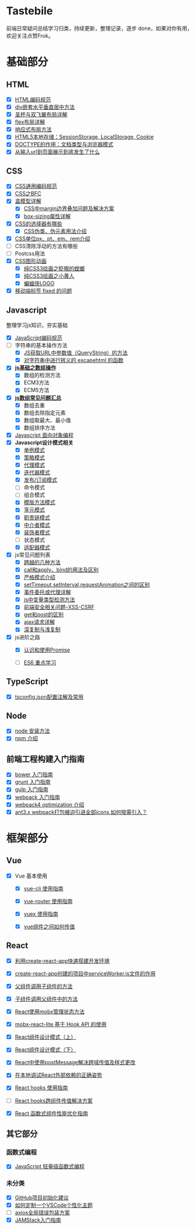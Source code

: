 # Tastebile

前端日常疑问总结学习归类，持续更新，整理记录，逐步 done，如果对你有用，欢迎关注点赞Frok。

# 基础部分

## HTML
- [x] [HTML编码规范](https://github.com/zyj1022/FE-spec/blob/master/html-style-guide.md)
- [x] [div嵌套水平垂直居中方法](./html/div-center-middle/README.md)
- [x] [圣杯与双飞翼布局详解](./html/the-holy-grail/README.md)
- [x] [flex布局详解](./html/flex-layout/)
- [x] [响应式布局方法](./html/response.md)
- [x] [HTML5本地存储：SessionStorage, LocalStorage, Cookie](.html/session-local-cookie.md)
- [x] [DOCTYPE的作用：文档类型与浏览器模式](./html/doctype.md)
- [x] [从输入url到页面展示到底发生了什么](./html/url-end.md)

## CSS

- [x] [CSS通用编码规范](https://github.com/zyj1022/FE-spec/blob/master/css-style-guide.md)
- [x] [CSS之BFC](./css/bfc/README.md)
- [x] [盒模型详解](./css/css-box-model.md)
	- [x] [CSS中margin边界叠加问题及解决方案](./css/margin-margin/)
	- [x] [box-sizing属性详解](./css/css-box-model.md)
- [x] [CSS的选择器有哪些](./css/css-selectors.md)
	- [x] [CSS伪类、伪元素用法介绍](./css/css-selectors.md)
- [x] [CSS单位px、pt、em、rem介绍](./css/px-em-rem/)
- [ ] CSS清除浮动的方法有哪些
- [ ] Postcss用法
- [x] [CSS图形动画](./css/pretty/css-shape.md)
	- [x] [纯CSS3绘画之眨眼的螳螂](./css/pretty/css-grasshopper.html)
	- [x] [纯CSS3绘画之小黄人](./css/pretty/css-minion.html)
	- [x] [蝙蝠侠LOGO](./css/pretty/css-batman-logo.md)
- [x] [移动端标签 fixed 的问题](https://www.imeetyou.net/post/2017/html-safari-fixed.html)

## Javascript

整理学习js知识，夯实基础

- [x] [JavaScript编码规范](https://github.com/zyj1022/FE-spec/blob/master/javascript-style-guide.md)
- [ ] 字符串的基本操作方法
	- [x] [JS获取URL中参数值（QueryString）的方法](./javascript/base/str-querystring.md)
	- [x] [对字符串中进行转义的 escapehtml 的函数](./javascript/base/str-escapehtml.md)
- [x] [**js基础之数组操作**](./javascript/base/array-base.md)
	- [x] 数组的检测方法
	- [x] ECM3方法
	- [x] ECM5方法
- [x] [**js数组常见问题汇总**](./javascript/base/array-issue.md)
	- [x] 数组去重
	- [x] 数组去除指定元素
	- [x] 数组取最大、最小值
	- [x] 数组排序方法
- [x] [Javascript 面向对象编程](./javascript/js-oop.md)
- [x] **Javascript设计模式相关**
	- [x] [单例模式](https://www.imeetyou.net/post/2017/js-dp-singleton.html)
	- [x] [策略模式](https://www.imeetyou.net/post/2017/js-dp-proxy.html)
	- [x] [代理模式](https://www.imeetyou.net/post/2017/js-dp-strategy.html)
	- [x] [迭代器模式](https://www.imeetyou.net/post/2017/js-dp-iterator.html)
	- [x] [发布/订阅模式](https://www.imeetyou.net/post/2017/js-dp-publish-subscribe.html)
	- [ ] 命令模式
	- [ ] 组合模式
	- [x] [模版方法模式](https://www.imeetyou.net/post/2017/js-dp-template.html)
	- [x] [享元模式](https://www.imeetyou.net/post/2017/js-dp-flyweight.html)
	- [x] [职责链模式](./javascript/design-patterns/chain-of-responsibility/)
	- [x] [中介者模式](https://www.imeetyou.net/post/2017/js-dp-mediator.html)
	- [x] [装饰者模式](https://www.imeetyou.net/post/2017/js-dp-decorator.html)
	- [ ] 状态模式
	- [x] [适配器模式](https://www.imeetyou.net/post/2017/js-dp-adapter.html)
- [x] js常见问题列表
	- [x] [跨越的几种方法](./javascript/base/cross-document.md)
	- [x] [call和apply、bind的用法及区别](./javascript/base/call-apply-bind.md)
	- [x] [严格模式介绍](./javascript/base/use-strict.md)
	- [x] [setTimeout,setInterval,requestAnimation之间的区别](./javascript/base/)
	- [x] [事件委托或代理详解](./javascript/base/event-delegation.md)
	- [x] [js中变量类型检测方法](./javascript/base/var-type.md)
	- [x] [前端安全相关问题-XSS-CSRF](./javascript/js-xss-csrf.md)
	- [x] [get和post的区别](./javascript/base/get-post.md)
	- [x] [ajax请求详解](./javascript/base/ajax.md)
	- [x] [深复制与浅复制](./javascript/base/clone.md)
- [x] js进阶之路
	- [x] [认识和使用Promise](./javascript/upgrade/promise.md)
	- [ ] [ES6 重点学习](././javascript/es6/es6-hard.md)


## TypeScript

- [x] [tsconfig.json配置注解及常用](./typescript/tsconfig-json.md)

## Node

- [x] [node 安装方法](https://github.com/zyj1022/FE-build/blob/master/node.md)
- [x] [npm 介绍](https://github.com/zyj1022/FE-build/blob/master/npm.md)

## 前端工程构建入门指南

- [x] [bower 入门指南](https://github.com/zyj1022/FE-build/blob/master/bower.md)
- [x] [grunt 入门指南](https://github.com/zyj1022/FE-build/blob/master/grunt.md)
- [x] [gulp 入门指南](https://github.com/zyj1022/FE-build/blob/master/gulp.md)
- [x] [webpack 入门指南](https://github.com/zyj1022/FE-build/blob/master/webpack.md)
- [x] [webpack4 optimization 介绍](./packaging/webpack4-optimization.md)
- [x] [ant3.x webpack打包被迫引进全部icons,如何按需引入？](./packaging/webpack-ant3x-import.md)

# 框架部分

## Vue

- [x] Vue 基本使用
	- [x] [vue-cli 使用指南](./vue/vue-cli.md)
	- [x] [vue-router 使用指南](./vue/vue-router.md)
	- [x] [vuex 使用指南](./vue/vuex.md)
	- [x] [vue组件之间如何传值](./vue/vue-props-emit.md)


## React

- [x] [利用create-react-app快速搭建开发环境](./react/create-react-app.md)
- [x] [create-react-app创建的项目中serviceWorker.js文件的作用](./react/serviceWorker.md)
- [x] [父组件调用子组件的方法](./react/react-parent-to-child.md)
- [x] [子组件调用父组件中的方法](./react/react-child-to-parent.md)
- [x] [React使用mobx管理状态方法](./react/mobx-mobx-react.md)
- [x] [mobx-react-lite 基于 Hook API 的使用](./react/mobx-react-lite-hook.md)
- [x] [React组件设计模式（上）](./react/react-patterns-1.md)
- [x] [React组件设计模式（下）](./react/react-patterns-2.md)
- [x] [React中使用postMessage解决跨域传值及样式更改](./react/react-postMessage.md)
- [x] [在本地调试React外部依赖的正确姿势](./react/react-local-link.md)
- [x] [React hooks 使用指南](./react/react-hooks-base.md)
- [ ] [React hooks跨组件传值解决方案](./react/react-hooks-value.md)
- [x] [React 函数式组件性能优化指南](./react/reac-function-optimize.md)


## 其它部分

### 函数式编程

- [x] [JavaScript 轻量级函数式编程](https://github.com/ikcamp/Functional-Light-JS)

### 未分类

- [x] [GitHub项目初始化建议](./other/github-readme.md)
- [x] [如何定制一个VSCode个性化主题](./other/vscode-theme.md)
- [ ] [axios全局错误包装方案](./other/axios-err.md)
- [x] [JAMStack入门指南](./other/jamstack.md)